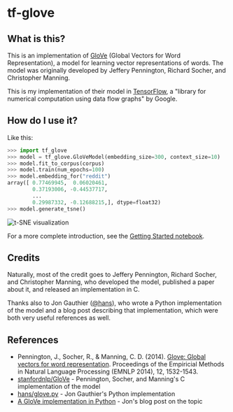 # tf-glove

##  What is this?
This is an implementation of [GloVe](http://nlp.stanford.edu/projects/glove/) (Global Vectors for Word Representation), a model for learning vector representations of words. The model was originally developed by Jeffery Pennington, Richard Socher, and Christopher Manning.

This is my implementation of their model in [TensorFlow](http://www.tensorflow.org/), a "library for numerical computation using data flow graphs" by Google.

## How do I use it?

Like this:

```python
>>> import tf_glove
>>> model = tf_glove.GloVeModel(embedding_size=300, context_size=10)
>>> model.fit_to_corpus(corpus)
>>> model.train(num_epochs=100)
>>> model.embedding_for("reddit")
array([ 0.77469945,  0.06020461,
        0.37193006, -0.44537717,
        ...
        0.29987332, -0.12688215,], dtype=float32)
>>> model.generate_tsne()
```
![t-SNE visualization](https://cloud.githubusercontent.com/assets/1183957/11329891/f1682f8e-9156-11e5-8462-33ba46bfb16c.png)

For a more complete introduction, see the [Getting Started notebook](https://github.com/GradySimon/tf-glove/blob/master/Getting%20Started.ipynb).

## Credits
Naturally, most of the credit goes to Jeffery Pennington, Richard Socher, and Christopher Manning, who developed the model, published a paper about it, and released an implementation in C.

Thanks also to Jon Gauthier ([@hans](https://github.com/hans)), who wrote a Python implementation of the model and a blog post describing that implementation, which were both very useful references as well.

## References
- Pennington, J., Socher, R., & Manning, C. D. (2014). [Glove: Global vectors for word representation](http://nlp.stanford.edu/pubs/glove.pdf). Proceedings of the Empiricial Methods in Natural Language Processing (EMNLP 2014), 12, 1532-1543.
- [stanfordnlp/GloVe](https://github.com/stanfordnlp/GloVe) - Pennington, Socher, and Manning's C implementation of the model
- [hans/glove.py](https://github.com/hans/glove.py) - Jon Gauthier's Python implementation
- [A GloVe implementation in Python](http://www.foldl.me/2014/glove-python/) - Jon's blog post on the topic
